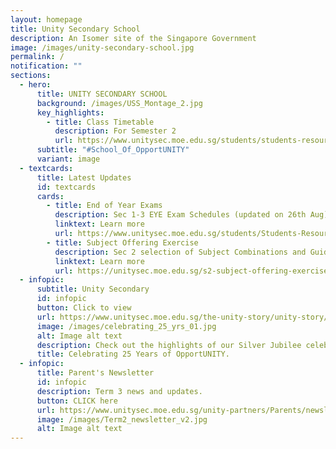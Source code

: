 ```yaml
---
layout: homepage
title: Unity Secondary School
description: An Isomer site of the Singapore Government
image: /images/unity-secondary-school.jpg
permalink: /
notification: ""
sections:
  - hero:
      title: UNITY SECONDARY SCHOOL
      background: /images/USS_Montage_2.jpg
      key_highlights:
        - title: Class Timetable
          description: For Semester 2
          url: https://www.unitysec.moe.edu.sg/students/students-resources/classtimetable/
      subtitle: "#School_Of_OpportUNITY"
      variant: image
  - textcards:
      title: Latest Updates
      id: textcards
      cards:
        - title: End of Year Exams
          description: Sec 1-3 EYE Exam Schedules (updated on 26th Aug)
          linktext: Learn more
          url: https://www.unitysec.moe.edu.sg/students/Students-Resources/assessment/
        - title: Subject Offering Exercise
          description: Sec 2 selection of Subject Combinations and Guidelines.
          linktext: Learn more
          url: https://unitysec.moe.edu.sg/s2-subject-offering-exercise/
  - infopic:
      subtitle: Unity Secondary
      id: infopic
      button: Click to view
      url: https://www.unitysec.moe.edu.sg/the-unity-story/unity-story/
      image: /images/celebrating_25_yrs_01.jpg
      alt: Image alt text
      description: Check out the highlights of our Silver Jubilee celebration here.
      title: Celebrating 25 Years of OpportUNITY.
  - infopic:
      title: Parent's Newsletter
      id: infopic
      description: Term 3 news and updates.
      button: CLICK here
      url: https://www.unitysec.moe.edu.sg/unity-partners/Parents/newsletter/
      image: /images/Term2_newsletter_v2.jpg
      alt: Image alt text
---
```

